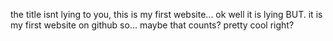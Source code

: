 the title isnt lying to you, this is my first website... ok well it is lying BUT. it is my first website on github so... maybe that counts? pretty cool right?
